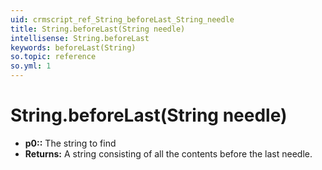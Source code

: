 ```yaml
---
uid: crmscript_ref_String_beforeLast_String_needle
title: String.beforeLast(String needle)
intellisense: String.beforeLast
keywords: beforeLast(String)
so.topic: reference
so.yml: 1
---
```


# String.beforeLast(String needle)

* **p0::** The string to find
* **Returns:** A string consisting of all the contents before the last needle.
